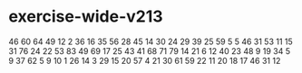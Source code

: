 # exercise-wide-v213
46
60
64
49
12
2
36
16
35
56
28
45
14
30
24
29
39
25
59
5
5
46
31
53
11
15
31
76
24
22
53
83
49
69
17
25
43
41
68
71
79
14
21
6
12
40
23
48
9
19
34
5
9
37
62
5
9
10
1
26
14
3
29
15
20
57
4
21
30
61
59
22
11
20
18
17
46
31
12
